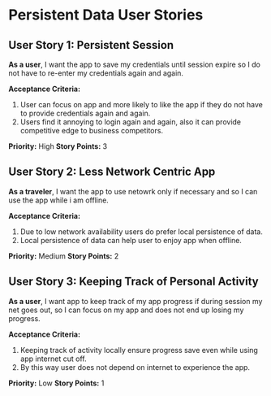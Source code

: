 # Persistent Data User Stories

## User Story 1: Persistent Session

**As a user**, I want the app to save my credentials until session expire so I do not have to re-enter my credentials again and again.

**Acceptance Criteria:**

1.  User can focus on app and more likely to like the app if they do not have to provide credentials again and again.
2.  Users find it annoying to login again and again, also it can provide competitive edge to business competitors.

**Priority:** High
**Story Points:** 3

## User Story 2: Less Network Centric App

**As a traveler**, I want the app to use netowrk only if necessary and so I can use the app while i am offline.

**Acceptance Criteria:**

1.  Due to low network availability users do prefer local persistence of data.
2.  Local persistence of data can help user to enjoy app when offline.

**Priority:** Medium
**Story Points:** 2

## User Story 3: Keeping Track of Personal Activity

**As a user**, I want app to keep track of my app progress if during session my net goes out, so I can focus on my app and does not end up losing my progress.

**Acceptance Criteria:**

1.  Keeping track of activity locally ensure progress save even while using app internet cut off.
2.  By this way user does not depend on internet to experience the app.

**Priority:** Low
**Story Points:** 1
